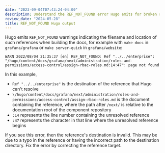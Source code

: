 ```yaml
---
date: "2023-09-04T07:43:24-04:00"
description: Understand the REF_NOT_FOUND error Hugo emits for broken relref links.
review_date: "2024-05-28"
title: REF_NOT_FOUND Hugo output
---
```


[//]: # "This file documents an example Hugo error output for relref and links."
[//]: # "This shared file is included in these locations:"
[//]: # "- Page: [Test documentation changes](https://grafana.com/docs/writers-toolkit/review/test-documentation-changes/#example-rebuild-failed-due-to-missing-shortcode)"
[//]: # "  Source: [test-documentation-changes/index.md](https://github.com/grafana/writers-toolkit/blob/main/docs/sources/review/test-documentation-changes/index.md?plain=1#L99)"
[//]: #
[//]: # "If you make changes to this file, verify that the meaning and content are not changed in any place where the file is included."

Hugo emits `REF_NOT_FOUND` warnings indicating the filename and location of such references when building the docs, for example with `make docs` in `grafana/grafana` or `make server-quick` in `grafana/website`:

```
WARN 2022/08/04 21:35:37 [en] REF_NOT_FOUND: Ref "../../enterprise": "/hugo/content/docs/grafana/next/administration/roles-and-permissions/access-control/assign-rbac-roles.md:14:47": page not found
```

In this example,

- `Ref "../../enterprise"` is the destination of the reference that Hugo can't resolve
- `\/hugo/content/docs/grafana/next/administration/roles-and-permissions/access-control/assign-rbac-roles.md` is the document containing the reference, where the path after `/next/` is relative to the documentation root of the component repository
- `:14` represents the line number containing the unresolved reference
- `:47` represents the character in that line where the unresolved reference begins

If you see this error, then the reference's destination is invalid.
This may be due to a typo in the reference or having the incorrect path to the destination directory.
Fix the error by correcting the reference target.
